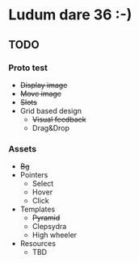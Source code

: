 # Ludum dare 36 :-)

## TODO

### Proto test

* ~~Display image~~
* ~~Move image~~
* ~~Slots~~
* Grid based design
  * ~~Visual feedback~~
  * Drag&Drop

### Assets

* ~~Bg~~
* Pointers
  * Select
  * Hover
  * Click
* Templates
  * ~~Pyramid~~
  * Clepsydra
  * High wheeler
* Resources
  * TBD
